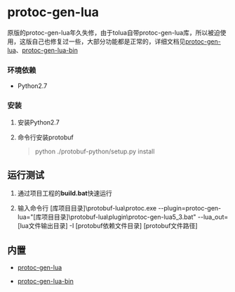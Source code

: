 # protoc-gen-lua
原版的protoc-gen-lua年久失修，由于tolua自带protoc-gen-lua库，所以被迫使用，这版自己也修复过一些，大部分功能都是正常的，详细文档见[protoc-gen-lua](https://github.com/sean-lin/protoc-gen-lua/blob/master/README.md)、[protoc-gen-lua-bin](https://github.com/u0u0/protoc-gen-lua-bin/blob/master/readme.md)

### 环境依赖

- Python2.7

### 安装

1. 安装Python2.7

2. 命令行安装protobuf

    > python ./protobuf-python/setup.py install

## 运行测试
1. 通过项目工程的**build.bat**快速运行

2. 输入命令行
        [库项目目录]\protobuf-lua\protoc.exe --plugin=protoc-gen-lua="[库项目目录]\protobuf-lua\plugin\protoc-gen-lua5_3.bat"  --lua_out=[lua文件输出目录] -I [protobuf依赖文件目录] [protobuf文件路径]

## 内置

* [protoc-gen-lua](https://github.com/sean-lin/protoc-gen-lua)

* [protoc-gen-lua-bin](https://github.com/u0u0/protoc-gen-lua-bin)
